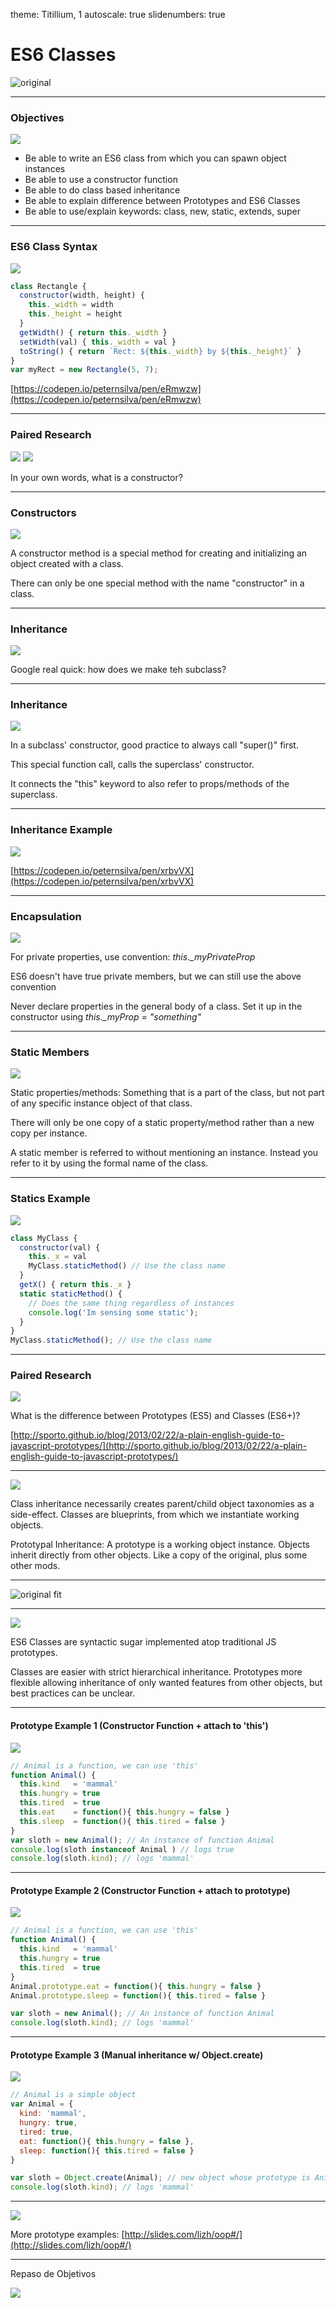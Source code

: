 theme: Titillium, 1
autoscale: true
slidenumbers: true
<!-- @author: Pete Silva -->

# ES6 Classes
![original](https://cdn-images-1.medium.com/max/2000/1*RuxaPPPrL6K09eF4pFhISw.jpeg)

---

### Objectives
![](http://cdn.osxdaily.com/wp-content/uploads/2011/10/NSTexturedFullScreenBackgroundColor.png)

- Be able to write an ES6 class from which you can spawn object instances
- Be able to use a constructor function
- Be able to do class based inheritance
- Be able to explain difference between Prototypes and ES6 Classes
- Be able to use/explain keywords: class, new, static, extends, super

---

### ES6 Class Syntax
![](http://cdn.osxdaily.com/wp-content/uploads/2011/10/NSTexturedFullScreenBackgroundColor.png)

```javascript
class Rectangle {
  constructor(width, height) {
    this._width = width
    this._height = height
  }
  getWidth() { return this._width }
  setWidth(val) { this._width = val }
  toString() { return `Rect: ${this._width} by ${this._height}` }
}
var myRect = new Rectangle(5, 7);
```

[https://codepen.io/peternsilva/pen/eRmwzw](https://codepen.io/peternsilva/pen/eRmwzw)

---

### Paired Research
![](http://cdn.osxdaily.com/wp-content/uploads/2011/10/NSTexturedFullScreenBackgroundColor.png)
![](https://pbs.twimg.com/profile_images/774325864972558336/qVVVBEVi.jpg)

In your own words,
what is a constructor?

---

### Constructors
![](http://cdn.osxdaily.com/wp-content/uploads/2011/10/NSTexturedFullScreenBackgroundColor.png)

A constructor method is a special method for creating and initializing an object created with a class.

There can only be one special method with the name "constructor" in a class.

---

### Inheritance
![](https://mir-s3-cdn-cf.behance.net/project_modules/disp/a520773389308.56014b51916d7.png)

Google real quick: how does we make teh subclass?

---

### Inheritance
![](http://cdn.osxdaily.com/wp-content/uploads/2011/10/NSTexturedFullScreenBackgroundColor.png)

In a subclass' constructor, good practice to always call "super()" first.

This special function call, calls the superclass' constructor.

It connects the "this" keyword to also refer to props/methods of the superclass.

---

### Inheritance Example
![](http://www.bioethics.com/wp-content/uploads/2014/03/genetic-ethics1.jpg)

[https://codepen.io/peternsilva/pen/xrbvVX](https://codepen.io/peternsilva/pen/xrbvVX)

---

### Encapsulation
![](https://www.nature.com/article-assets/npg/nm/journal/v20/n1/images/nm0114-9-I1.jpg)

For private properties, use convention: *this._myPrivateProp*

ES6 doesn't have true private members, but we can still use the above convention

Never declare properties in the general body of a class. Set it up in the constructor using *this._myProp = "something"*

---

### Static Members
![](http://cdn.wallpapersafari.com/27/0/hF3Mnk.jpeg)

Static properties/methods: Something that is a part of the class, but not part of any specific instance object of that class.

There will only be one copy of a static property/method rather than a new copy per instance.

A static member is referred to without mentioning an instance. Instead you refer to it by using the formal name of the class.

---

### Statics Example
![](http://cdn.wallpapersafari.com/27/0/hF3Mnk.jpeg)

```javascript
class MyClass {
  constructor(val) {
    this._x = val
    MyClass.staticMethod() // Use the class name
  }
  getX() { return this._x }
  static staticMethod() {
    // Does the same thing regardless of instances
    console.log('Im sensing some static');
  }
}
MyClass.staticMethod(); // Use the class name
```

---

### Paired Research
![](http://www.designboom.com/weblog/images/images_2/rodrigo/august/supernaturedesign/02.jpg)

What is the difference between Prototypes (ES5) and Classes (ES6+)?

[http://sporto.github.io/blog/2013/02/22/a-plain-english-guide-to-javascript-prototypes/](http://sporto.github.io/blog/2013/02/22/a-plain-english-guide-to-javascript-prototypes/)

---

![](http://cdn.osxdaily.com/wp-content/uploads/2011/10/NSTexturedFullScreenBackgroundColor.png)

Class inheritance necessarily creates parent/child object taxonomies as a side-effect. Classes are blueprints, from which we instantiate working objects.

Prototypal Inheritance: A prototype is a working object instance. Objects inherit directly from other objects. Like a copy of the original, plus some other mods.

---

![original fit](http://image.slidesharecdn.com/javascriptoops-140122020213-phpapp01/95/javascript-oops-4-638.jpg?cb=1390356199)

---

![](http://cdn.osxdaily.com/wp-content/uploads/2011/10/NSTexturedFullScreenBackgroundColor.png)

ES6 Classes are syntactic sugar implemented atop traditional JS prototypes.

Classes are easier with strict hierarchical inheritance. Prototypes more flexible allowing inheritance of only wanted features from other objects, but best practices can be unclear.

---

#### Prototype Example 1 (Constructor Function + attach to 'this')
![](http://cdn.osxdaily.com/wp-content/uploads/2011/10/NSTexturedFullScreenBackgroundColor.png)

```javascript
// Animal is a function, we can use 'this'
function Animal() {
  this.kind   = 'mammal'
  this.hungry = true
  this.tired  = true
  this.eat    = function(){ this.hungry = false }
  this.sleep  = function(){ this.tired = false }
}
var sloth = new Animal(); // An instance of function Animal
console.log(sloth instanceof Animal ) // logs true
console.log(sloth.kind); // logs 'mammal'
```

---

#### Prototype Example 2 (Constructor Function + attach to prototype)
![](http://cdn.osxdaily.com/wp-content/uploads/2011/10/NSTexturedFullScreenBackgroundColor.png)

```javascript
// Animal is a function, we can use 'this'
function Animal() {
  this.kind   = 'mammal'
  this.hungry = true
  this.tired  = true
}
Animal.prototype.eat = function(){ this.hungry = false }
Animal.prototype.sleep = function(){ this.tired = false }

var sloth = new Animal(); // An instance of function Animal
console.log(sloth.kind); // logs 'mammal'
```

---

#### Prototype Example 3 (Manual inheritance w/ Object.create)
![](http://cdn.osxdaily.com/wp-content/uploads/2011/10/NSTexturedFullScreenBackgroundColor.png)

```javascript
// Animal is a simple object
var Animal = {
  kind: 'mammal',
  hungry: true,
  tired: true,
  eat: function(){ this.hungry = false },
  sleep: function(){ this.tired = false }
}

var sloth = Object.create(Animal); // new object whose prototype is Animal
console.log(sloth.kind); // logs 'mammal'
```

---

![](https://i.kinja-img.com/gawker-media/image/upload/s--sTU9H6RE--/c_scale,f_auto,fl_progressive,q_80,w_800/18dtzjus7l88bjpg.jpg)

More prototype examples: [http://slides.com/lizh/oop#/](http://slides.com/lizh/oop#/)

---

Repaso de Objetivos

![](https://cdn-images-1.medium.com/max/2000/1*RuxaPPPrL6K09eF4pFhISw.jpeg)
